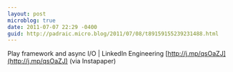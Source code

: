 ```yaml
---
layout: post
microblog: true
date: 2011-07-07 22:29 -0400
guid: http://padraic.micro.blog/2011/07/08/t89159155239231488.html
---
```

Play framework and async I/O | LinkedIn Engineering [http://j.mp/qsOaZJ](http://j.mp/qsOaZJ) (via Instapaper)
